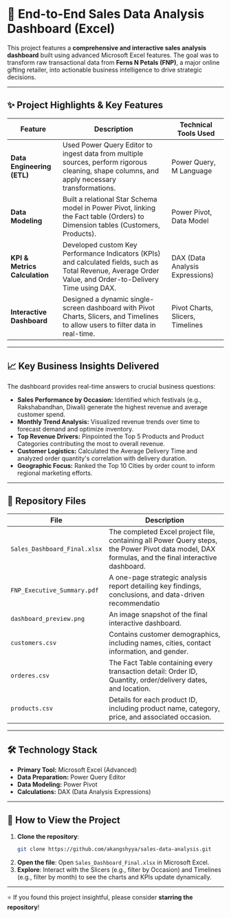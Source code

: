 # 🎁 End-to-End Sales Data Analysis Dashboard (Excel)

This project features a **comprehensive and interactive sales analysis dashboard** built using advanced Microsoft Excel features. The goal was to transform raw transactional data from **Ferns N Petals (FNP)**, a major online gifting retailer, into actionable business intelligence to drive strategic decisions.

---

## ✨ Project Highlights & Key Features

| Feature | Description | Technical Tools Used |
|---------|-------------|--------------------|
| **Data Engineering (ETL)** | Used Power Query Editor to ingest data from multiple sources, perform rigorous cleaning, shape columns, and apply necessary transformations. | Power Query, M Language |
| **Data Modeling** | Built a relational Star Schema model in Power Pivot, linking the Fact table (Orders) to Dimension tables (Customers, Products). | Power Pivot, Data Model |
| **KPI & Metrics Calculation** | Developed custom Key Performance Indicators (KPIs) and calculated fields, such as Total Revenue, Average Order Value, and Order-to-Delivery Time using DAX. | DAX (Data Analysis Expressions) |
| **Interactive Dashboard** | Designed a dynamic single-screen dashboard with Pivot Charts, Slicers, and Timelines to allow users to filter data in real-time. | Pivot Charts, Slicers, Timelines |

---

## 📈 Key Business Insights Delivered

The dashboard provides real-time answers to crucial business questions:

- **Sales Performance by Occasion:** Identified which festivals (e.g., Rakshabandhan, Diwali) generate the highest revenue and average customer spend.  
- **Monthly Trend Analysis:** Visualized revenue trends over time to forecast demand and optimize inventory.  
- **Top Revenue Drivers:** Pinpointed the Top 5 Products and Product Categories contributing the most to overall revenue.  
- **Customer Logistics:** Calculated the Average Delivery Time and analyzed order quantity's correlation with delivery duration.  
- **Geographic Focus:** Ranked the Top 10 Cities by order count to inform regional marketing efforts.  

---

## 📁 Repository Files

| File | Description |
|------|-------------|
| `Sales_Dashboard_Final.xlsx` | The completed Excel project file, containing all Power Query steps, the Power Pivot data model, DAX formulas, and the final interactive dashboard. |
| `FNP_Executive_Summary.pdf` | A one-page strategic analysis report detailing key findings, conclusions, and data-driven recommendatio
| `dashboard_preview.png` | An image snapshot of the final interactive dashboard. |
| `customers.csv` | Contains customer demographics, including names, cities, contact information, and gender. |
| `orderes.csv` | The Fact Table containing every transaction detail: Order ID, Quantity, order/delivery dates, and location. |
| `products.csv` | Details for each product ID, including product name, category, price, and associated occasion. |

---

## 🛠️ Technology Stack

- **Primary Tool:** Microsoft Excel (Advanced)  
- **Data Preparation:** Power Query Editor  
- **Data Modeling:** Power Pivot  
- **Calculations:** DAX (Data Analysis Expressions)  

---

## 🚀 How to View the Project

1. **Clone the repository**:
    ```bash
    git clone https://github.com/akangshyya/sales-data-analysis.git
    ```
2. **Open the file**: Open `Sales_Dashboard_Final.xlsx` in Microsoft Excel.  
3. **Explore**: Interact with the Slicers (e.g., filter by Occasion) and Timelines (e.g., filter by month) to see the charts and KPIs update dynamically.  

---

⭐ If you found this project insightful, please consider **starring the repository**!
